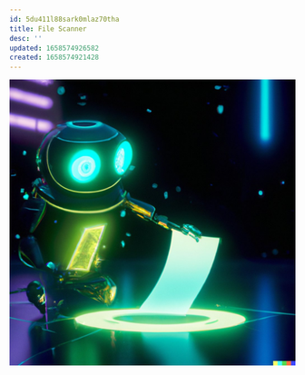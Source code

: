 ```yaml
---
id: 5du411l88sark0mlaz70tha
title: File Scanner
desc: ''
updated: 1658574926582
created: 1658574921428
---
```


![](assets/images/dall-e/file-scanner.jpeg)
